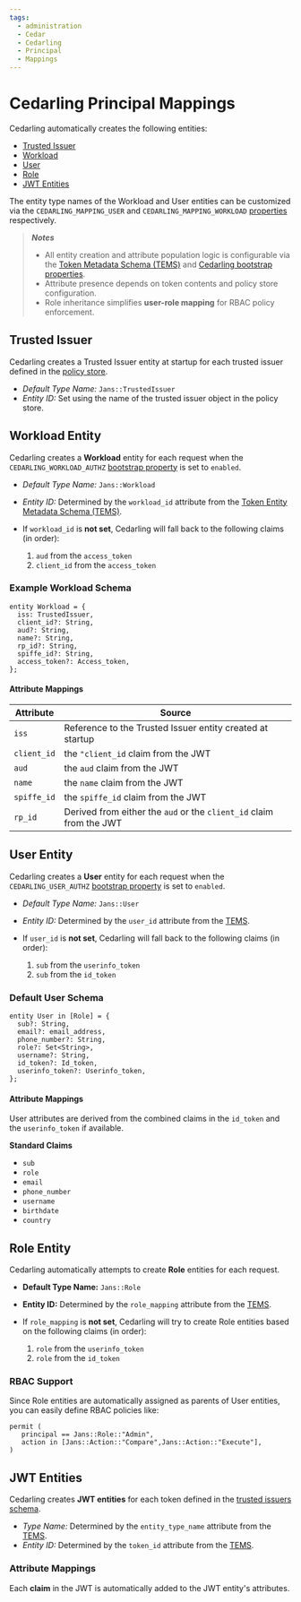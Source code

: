 ```yaml
---
tags:
  - administration
  - Cedar
  - Cedarling
  - Principal
  - Mappings
---
```


# Cedarling Principal Mappings

Cedarling automatically creates the following entities:

- [Trusted Issuer](#trusted-issuer-entity)
- [Workload](#workload-entity)
- [User](#user-entity)
- [Role](#role-entity)
- [JWT Entities](#jwt-entities)

The entity type names of the Workload and User entities can be customized via the `CEDARLING_MAPPING_USER` and `CEDARLING_MAPPING_WORKLOAD` [properties](./cedarling-properties.md) respectively.

>  ***Notes***
> - All entity creation and attribute population logic is configurable via the [Token Metadata Schema (TEMS)](./cedarling-policy-store.md#token-metadata-schema) and [Cedarling bootstrap properties](./cedarling-properties.md).
> - Attribute presence depends on token contents and policy store configuration.
> - Role inheritance simplifies **user-role mapping** for RBAC policy enforcement.

## Trusted Issuer

Cedarling creates a Trusted Issuer entity at startup for each trusted issuer defined in the [policy store](./cedarling-policy-store.md#trusted-issuers-schema).

- *Default Type Name:* `Jans::TrustedIssuer`
- *Entity ID:*  Set using the name of the trusted issuer object in the policy store.

## Workload Entity

Cedarling creates a **Workload** entity for each request when the `CEDARLING_WORKLOAD_AUTHZ`  [bootstrap property](./cedarling-properties.md) is set to `enabled`.

- *Default Type Name:* `Jans::Workload`
- *Entity ID:* Determined by the `workload_id` attribute from the [Token Entity Metadata Schema (TEMS)](./cedarling-policy-store.md#token-metadata-schema).
- If `workload_id` is **not set**, Cedarling will fall back to the following claims (in order):

  1. `aud` from the `access_token`
  2. `client_id` from the `access_token`

### Example Workload Schema

```cedarschema
entity Workload = {
  iss: TrustedIssuer,
  client_id?: String,
  aud?: String,
  name?: String,
  rp_id?: String,
  spiffe_id?: String,
  access_token?: Access_token,
};
```

#### Attribute Mappings

| Attribute | Source |
| --- | --- |
| `iss` | Reference to the Trusted Issuer entity created at startup |
| `client_id` | the `"client_id` claim from the JWT |
| `aud` | the `aud` claim from the JWT |
| `name` | the `name` claim from the JWT |
| `spiffe_id` | the `spiffe_id` claim from the JWT |
| `rp_id` | Derived from either the `aud` or the `client_id` claim from the JWT |

## User Entity

Cedarling creates a **User** entity for each request when the `CEDARLING_USER_AUTHZ`  [bootstrap property](./cedarling-properties.md) is set to `enabled`.

- *Default Type Name:* `Jans::User`
- *Entity ID:* Determined by the `user_id` attribute from the [TEMS](./cedarling-policy-store.md#token-metadata-schema).
- If `user_id` is **not set**, Cedarling will fall back to the following claims (in order):

  1. `sub` from the `userinfo_token`
  2. `sub` from the `id_token`

### Default User Schema

```cedarschema
entity User in [Role] = {
  sub?: String,
  email?: email_address,
  phone_number?: String,
  role?: Set<String>,
  username?: String,
  id_token?: Id_token,
  userinfo_token?: Userinfo_token,
};
```

#### **Attribute Mappings**

User attributes are derived from the combined claims in the `id_token` and the `userinfo_token` if available.

**Standard Claims**

- `sub`
- `role`
- `email`
- `phone_number`
- `username`
- `birthdate`
- `country`

## Role Entity

Cedarling automatically attempts to create **Role** entities for each request.

- **Default Type Name:** `Jans::Role`
- **Entity ID:** Determined by the `role_mapping` attribute from the [TEMS](./cedarling-policy-store.md#token-metadata-schema).
- If `role_mapping` is **not set**, Cedarling will try to create Role entities based on the following claims (in order):

  1. `role` from the `userinfo_token`
  2. `role` from the `id_token`

### RBAC Support

Since Role entities are automatically assigned as parents of User entities, you can easily define RBAC policies like:

```cedarschema
permit (
   principal == Jans::Role::"Admin",
   action in [Jans::Action::"Compare",Jans::Action::"Execute"],
)
```

## JWT Entities

Cedarling creates **JWT entities** for each token defined in the [trusted issuers schema](./cedarling-properties.md#trusted-issuers-schema). 


- *Type Name:* Determined by the `entity_type_name` attribute from the [TEMS](./cedarling-policy-store.md#token-metadata-schema).
- *Entity ID:* Determined by the `token_id` attribute from the [TEMS](./cedarling-policy-store.md#token-metadata-schema).

### Attribute Mappings

Each **claim** in the JWT is automatically added to the JWT entity's attributes.
